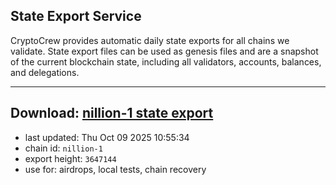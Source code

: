 ## State Export Service
CryptoCrew provides automatic daily state exports for all chains we validate. State export files can be used as genesis files and are a snapshot of the current blockchain state, including all validators, accounts, balances, and delegations.

---
**Download: [nillion-1 state export](https://ccv-s3.nbg1.your-objectstorage.com/SERVICE/nillion/nillion-1_export_3647144.json)**
---

- last updated: Thu Oct 09 2025 10:55:34
- chain id: `nillion-1`
- export height: `3647144`
- use for: airdrops, local tests, chain recovery
